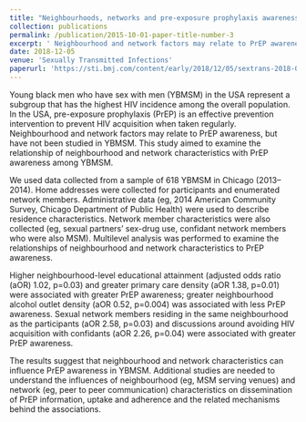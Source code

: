 ```yaml
---
title: "Neighbourhoods, networks and pre-exposure prophylaxis awareness: a multilevel analysis of a sample of young black men who have sex with men"
collection: publications
permalink: /publication/2015-10-01-paper-title-number-3
excerpt: ' Neighbourhood and network factors may relate to PrEP awareness, but have not been studied in YBMSM. This study aimed to examine the relationship of neighbourhood and network characteristics with PrEP awareness among YBMSM.'
date: 2018-12-05
venue: 'Sexually Transmitted Infections'
paperurl: 'https://sti.bmj.com/content/early/2018/12/05/sextrans-2018-053639.abstract'
---
```

Young black men who have sex with men (YBMSM) in the USA represent a subgroup that has the highest HIV incidence among the overall population. In the USA, pre-exposure prophylaxis (PrEP) is an effective prevention intervention to prevent HIV acquisition when taken regularly. Neighbourhood and network factors may relate to PrEP awareness, but have not been studied in YBMSM. This study aimed to examine the relationship of neighbourhood and network characteristics with PrEP awareness among YBMSM.

We used data collected from a sample of 618 YBMSM in Chicago (2013–2014). Home addresses were collected for participants and enumerated network members. Administrative data (eg, 2014 American Community Survey, Chicago Department of Public Health) were used to describe residence characteristics. Network member characteristics were also collected (eg, sexual partners’ sex-drug use, confidant network members who were also MSM). Multilevel analysis was performed to examine the relationships of neighbourhood and network characteristics to PrEP awareness.

Higher neighbourhood-level educational attainment (adjusted odds ratio (aOR) 1.02, p=0.03) and greater primary care density (aOR 1.38, p=0.01) were associated with greater PrEP awareness; greater neighbourhood alcohol outlet density (aOR 0.52, p=0.004) was associated with less PrEP awareness. Sexual network members residing in the same neighbourhood as the participants (aOR 2.58, p=0.03) and discussions around avoiding HIV acquisition with confidants (aOR 2.26, p=0.04) were associated with greater PrEP awareness.

The results suggest that neighbourhood and network characteristics can influence PrEP awareness in YBMSM. Additional studies are needed to understand the influences of neighbourhood (eg, MSM serving venues) and network (eg, peer to peer communication) characteristics on dissemination of PrEP information, uptake and adherence and the related mechanisms behind the associations.
